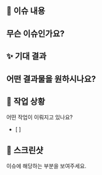 ## 🤷 이슈 내용

무슨 이슈인가요?
- 


## ✨ 기대 결과

어떤 결과물을 원하시나요?
- 


## 🚧 작업 상황

어떤 작업이 이뤄지고 있나요?
- [ ] 

## 📸 스크린샷

이슈에 해당하는 부분을 보여주세요.